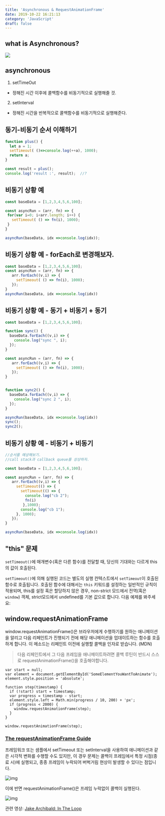```yaml
---
title: 'Asynchronous & RequestAnimationFrame'
date: 2019-10-22 16:21:13
category: 'JavaScript'
draft: false
---
```




## what is Asynchronous?

![](<https://poiemaweb.com/img/block_nonblock.png>)

## asynchronous

1) setTimeOut

- 정해진 시간 이후에 콜백함수를 비동기적으로 실행해줄 것.

2) setInterval

- 정해진 시간을 반복적으로 콜백함수를 비동기적으로 실행해준다.





## **동기-비동기 순서 이해하기**

```js
function plus() {
  let a = 1;
  setTimeout( ()=>console.log(++a), 1000);
  return a;
}

const result = plus();
console.log('result :', result);  //?
```



## **비동기 상황 예**

```js
const baseData = [1,2,3,4,5,6,100];

const asyncRun = (arr, fn) => {
 for(var i=0; i<arr.length; i++) {
   setTimeout( () => fn(i), 1000);
 }
}

asyncRun(baseData, idx =>console.log(idx));
```



## **비동기 상황 예 - forEach로 변경해보자.**

```js
const baseData = [1,2,3,4,5,6,100];
const asyncRun = (arr, fn) => {
   arr.forEach((v,i) => {
     setTimeout( () => fn(i), 1000);
   });
}
asyncRun(baseData, idx =>console.log(idx))
```



## **비동기 상황 예 - 동기 + 비동기 + 동기**

```js
const baseData = [1,2,3,4,5,6,100];

function sync() {
  baseData.forEach((v,i) => {
    console.log("sync ", i);
  });
}

const asyncRun = (arr, fn) => {
   arr.forEach((v,i) => {
     setTimeout( () => fn(i), 1000);
   });
}


function sync2() {
  baseData.forEach((v,i) => {
    console.log("sync 2 ", i);
  });
}

asyncRun(baseData, idx =>console.log(idx))
sync();
sync2();

```



## **비동기 상황 예 - 비동기 + 비동기**

```js
//순서를 예상해보기.
//call stack과 callback queue를 상상하자.

const baseData = [1,2,3,4,5,6,100];

const asyncRun = (arr, fn) => {
   arr.forEach((v,i) => {
     setTimeout(() => {
       setTimeout(() => {
         console.log("cb 2");
         fn(i)
        },1000);
       console.log("cb 1");
     }, 1000);
   });
}

asyncRun(baseData, idx =>console.log(idx))

```



## "this" 문제

`setTimeout()`에 매개변수(혹은 다른 함수)를 전달할 때, 당신의 기대와는 다르게 this의 값이 호출된다.

`setTimeout()`에 의해 실행된 코드는 별도의 실행 컨텍스트에서 `setTimeout`이 호출된 함수로 호출됩니다.  호출된 함수에 대해서는 `this` 키워드를 설정하는 일반적인 규칙이 적용되며, this를 설정 혹은 할당하지 않은 경우, non-strict 모드에서 전역(혹은 `window`) 객체, strict모드에서 undefined를 기본 값으로 합니다. 다음 예제를 봐주세요: 



## window.requestAnimationFrame

window.requestAnimationFrame()은 브라우저에게 수행하기를 원하는 애니메이션을 알리고 다음 리페인트가 진행되기 전에 해당 애니메이션을 업데이트하는 함수를 호출하게 합니다. 이 메소드는 리페인트 이전에 실행할 콜백을 인자로 받습니다. (MDN)

> 다음 리페인트에서 그 다음 프레임을 애니메이트하려면 콜백 루틴이 반드시 스스로 requestAnimationFrame()을 호출해야합니다.

```
var start = null;
var element = document.getElementById('SomeElementYouWantToAnimate');
element.style.position = 'absolute';

function step(timestamp) {
  if (!start) start = timestamp;
  var progress = timestamp - start;
  element.style.left = Math.min(progress / 10, 200) + 'px';
  if (progress < 2000) {
    window.requestAnimationFrame(step);
  }
}

window.requestAnimationFrame(step);
```

### [**The requestAnimationFrame Guide**](https://flaviocopes.com/requestanimationframe/)

프레임워크 또는 샘플에서 setTimeout 또는 setInterval을 사용하여 애니메이션과 같은 시각적 변화를 수행할 수도 있지만, 이 경우 문제는 콜백이 프레임에서 특정 시점(종료 시)에 실행되고, 종종 프레임이 누락되어 버벅거림 현상이 발생할 수 있다는 점입니다.

![img](https://developers.google.com/web/fundamentals/performance/rendering/images/optimize-javascript-execution/settimeout.jpg?hl=ko)

이에 반면 requestAnimationFrame()은 프레임 누락없이 콜백이 실행된다.

![img](https://flaviocopes.com/requestanimationframe/timeline-requestanimationframe.png)

관련 영상: [Jake Archibald: In The Loop](https://www.youtube.com/watch?v=cCOL7MC4Pl0)
